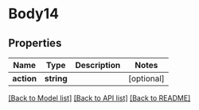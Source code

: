 # Body14

## Properties
Name | Type | Description | Notes
------------ | ------------- | ------------- | -------------
**action** | **string** |  | [optional] 

[[Back to Model list]](../README.md#documentation-for-models) [[Back to API list]](../README.md#documentation-for-api-endpoints) [[Back to README]](../README.md)


